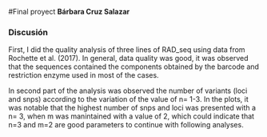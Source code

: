 #Final proyect
**Bárbara Cruz Salazar**



### Discusión 
First, I did the quality analysis of three lines of RAD_seq using data from Rochette et al. (2017). In general, data quality was good, it was observed that the sequences contained the components obtained by the barcode and restriction enzyme used in most of the cases.

In second part of the analysis was observed the number of variants (loci and snps) according to the variation of the value of n= 1-3. In the plots, it was notable that the highest number of snps and loci was presented with a n= 3, when m was manintained with a value of 2, which could indicate that n=3 and m=2 are good parameters to continue with following analyses.




